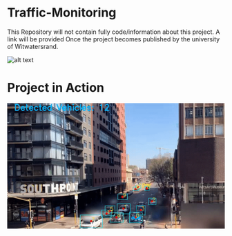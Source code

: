 # Traffic-Monitoring

This Repository will not contain fully code/information about this project. A link will be provided Once the project becomes published by the university of Witwatersrand.

![alt text](https://https://github.com/FeziweMelvin/Traffic-Monitoring/blob/main/Coverpage_page-0001.jpg)


# Project in Action

![](https://github.com/FeziweMelvin/Traffic-Monitoring/blob/main/traffic_monitoring.gif)

